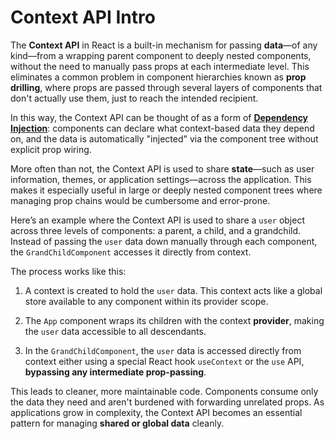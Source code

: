 Context API Intro
=================

The **Context API** in React is a built-in mechanism for passing **data**—of any kind—from a wrapping parent component to deeply nested components, without the need to manually pass props at each intermediate level. This eliminates a common problem in component hierarchies known as **prop drilling**, where props are passed through several layers of components that don't actually use them, just to reach the intended recipient.

In this way, the Context API can be thought of as a form of [**Dependency Injection**](https://en.wikipedia.org/wiki/Dependency_injection): components can declare what context-based data they depend on, and the data is automatically "injected" via the component tree without explicit prop wiring.

More often than not, the Context API is used to share **state**—such as user information, themes, or application settings—across the application. This makes it especially useful in large or deeply nested component trees where managing prop chains would be cumbersome and error-prone.

Here’s an example where the Context API is used to share a `user` object across three levels of components: a parent, a child, and a grandchild. Instead of passing the `user` data down manually through each component, the `GrandChildComponent` accesses it directly from context.

The process works like this:

1.  A context is created to hold the `user` data. This context acts like a global store available to any component within its provider scope.
    
2.  The `App` component wraps its children with the context **provider**, making the `user` data accessible to all descendants.
    
3.  In the `GrandChildComponent`, the `user` data is accessed directly from context either using a special React hook `useContext` or the `use` API, **bypassing any intermediate prop-passing**.
    

This leads to cleaner, more maintainable code. Components consume only the data they need and aren't burdened with forwarding unrelated props. As applications grow in complexity, the Context API becomes an essential pattern for managing **shared or global data** cleanly.